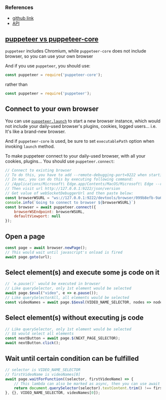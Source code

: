 ### References

- [github link](https://github.com/puppeteer/puppeteer)
- [API](https://github.com/puppeteer/puppeteer/blob/v5.2.1/docs/api.md)

## [puppeteer vs puppeteer-core](https://github.com/puppeteer/puppeteer/blob/main/docs/api.md#puppeteer-vs-puppeteer-core)

`puppeteer` includes Chromium, while `puppeteer-core` does not include browser, so you can use your own browser

And if you use `puppeteer`, you should use:

```javascript
const puppeteer = require('puppeteer-core');
```

rather than

```javascript
const puppeteer = require('puppeteer');
```



## Connect to your own browser

You can use [`puppeteer.launch`](https://github.com/puppeteer/puppeteer/blob/main/docs/api.md#puppeteerlaunchoptions)  to start a new browser instance, which would not include your daily-used browser's plugins, cookies, logged users... i.e. It's like a brand-new browser.

And if `puppeteer-core` is used, be sure to set `executablePath` option when invoking `launch` method.

To make puppeteer connect to your daily-used browser, with all your cookies, plugins... You should use `puppeteer.connect`:

```javascript
// Connect to existing browser
// To do this, you have to add --remote-debugging-port=9222 when starting up browser
// In mac, you can do this by executing following command:
// /Applications/Microsoft\ Edge.app/Contents/MacOS/Microsoft\ Edge --remote-debugging-port=9222 &
// Then visit url http://127.0.0.1:9222/json/version
// Get value of webSocketDebuggerUrl and then paste below:
const browserWSURL = "ws://127.0.0.1:9222/devtools/browser/099b8efb-9a60-4c4a-a76d-13e08bb141cf";
console.info(`Going to connect to browser ${browserWSURL}`)
const browser = await puppeteer.connect({
    browserWSEndpoint: browserWSURL,
    defaultViewport: null
});
```

## Open a page

```javascript
const page = await browser.newPage();
// This would wait until javascript's onload is fired
await page.goto(url);
```

## Select element(s) and execute some js code on it

```javascript
// `e.pause()` would be executed in browser
// Like querySelector, only 1st element would be selected
await page.$eval("video", e => e.pause());
// Like querySelectorAll, all elements would be selected
const videoNames = await page.$$eval(VIDEO_NAME_SELECTOR, nodes => nodes.map(n => n.textContent.trim()));
```

## Select element(s) without executing js code

```javascript
// Like querySelector, only 1st element would be selected
// $$ would select all elements
const nextButton = await page.$(NEXT_PAGE_SELECTOR);
await nextButton.click();
```

## Wait until certain condition can be fulfilled

```javascript
// selector is VIDEO_NAME_SELECTOR
// firstVideoName is videoNames[0]
await page.waitForFunction((selector, firstVideoName) => {
    // This lambda can also be marked as async, then you can use await inside it
    return document.querySelector(selector).textContent.trim() !== firstVideoName;
}, {}, VIDEO_NAME_SELECTOR, videoNames[0]);
```























